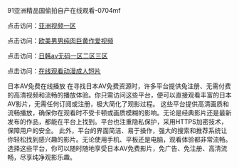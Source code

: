 91亚洲精品国偷拍自产在线观看-0704mf

点击访问：<a href="https://gfd-5xg.pages.dev/">亚洲视频一区</a>

点击访问：<a href="https://fdhf-454.pages.dev/">欧美男男纯肉巨黄作爱视频</a>

点击访问：<a href="https://bered.pages.dev/">日韩av无码一区二区三区</a>

点击访问：<a href="https://rtj-3zo.pages.dev/">在线观看动漫成人短片</a>

日本AV免费在线播放
在寻找日本AV免费资源时，许多平台提供免注册、无需付费的高清视频和流畅的播放体验。你只需访问这些平台，便可以直接观看丰富的日本AV影片，无需任何订阅或注册，极大简化了观影过程。
这些平台提供高清画质和流畅播放，确保你在观看时不受卡顿或画质模糊的影响。无论是经典影片还是最新发布的作品，都能在平台上找到。平台也注重隐私保护，采用HTTPS加密技术，保障用户的安全。
此外，平台的界面简洁、易于操作，强大的搜索和推荐系统让你轻松找到感兴趣的影片。无论使用手机、平板还是电脑，观看体验都非常流畅。
选择这些平台，你可以随时随地享受日本AV免费影片，免广告、免注册、高清流畅，尽享纯净观影乐趣。

<span style="display:none;">[Canonical link](）</span>
